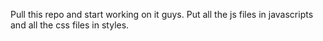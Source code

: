 Pull this repo and start working on it guys. Put all the js files in javascripts and all the css files in styles. 